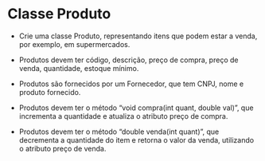 # Classe Produto

* Crie uma classe Produto, representando itens que podem estar a venda, por exemplo, em supermercados.

* Produtos devem ter código, descrição, preço de compra, preço de venda, quantidade, estoque mínimo.

* Produtos são fornecidos por um Fornecedor, que tem CNPJ, nome e produto fornecido.

* Produtos devem ter o método “void compra(int quant, double val)”, que incrementa a quantidade e atualiza o atributo preço de compra.

* Produtos devem ter o método “double venda(int quant)”, que decrementa a quantidade do item e retorna o valor da venda, utilizando o atributo preço de venda.
